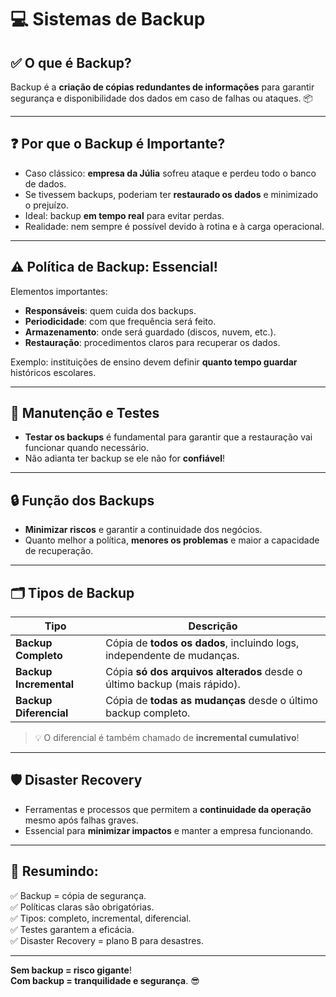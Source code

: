 # &#x1F4BB; Sistemas de Backup

## ✅ O que é Backup?
Backup é a **criação de cópias redundantes de informações** para garantir segurança e disponibilidade dos dados em caso de falhas ou ataques. &#x1F4E6;

---

## ❓ Por que o Backup é Importante?

- Caso clássico: **empresa da Júlia** sofreu ataque e perdeu todo o banco de dados.
- Se tivessem backups, poderiam ter **restaurado os dados** e minimizado o prejuízo.
- Ideal: backup **em tempo real** para evitar perdas.
- Realidade: nem sempre é possível devido à rotina e à carga operacional.

---

## ⚠️ Política de Backup: Essencial!

Elementos importantes:

- **Responsáveis**: quem cuida dos backups.
- **Periodicidade**: com que frequência será feito.
- **Armazenamento**: onde será guardado (discos, nuvem, etc.).
- **Restauração**: procedimentos claros para recuperar os dados.

Exemplo: instituições de ensino devem definir **quanto tempo guardar** históricos escolares.

---

## &#x1F6A8; Manutenção e Testes

- **Testar os backups** é fundamental para garantir que a restauração vai funcionar quando necessário.
- Não adianta ter backup se ele não for **confiável**!

---

## &#x1F512; Função dos Backups

- **Minimizar riscos** e garantir a continuidade dos negócios.
- Quanto melhor a política, **menores os problemas** e maior a capacidade de recuperação.

---

## 🗂️ Tipos de Backup

| Tipo                     | Descrição                                                                 |
| -----------------------  | -----------------------------------------------------------------------  |
| **Backup Completo**      | Cópia de **todos os dados**, incluindo logs, independente de mudanças.   |
| **Backup Incremental**   | Cópia **só dos arquivos alterados** desde o último backup (mais rápido). |
| **Backup Diferencial**   | Cópia de **todas as mudanças** desde o último backup completo.           |

> &#x1F4A1; O diferencial é também chamado de **incremental cumulativo**!

---

## &#x1F6E1;&#xFE0F; Disaster Recovery

- Ferramentas e processos que permitem a **continuidade da operação** mesmo após falhas graves.
- Essencial para **minimizar impactos** e manter a empresa funcionando.

---

## &#x1F4CC; Resumindo:

✅ Backup = cópia de segurança.  
✅ Políticas claras são obrigatórias.  
✅ Tipos: completo, incremental, diferencial.  
✅ Testes garantem a eficácia.  
✅ Disaster Recovery = plano B para desastres.

---

**Sem backup = risco gigante**!  
**Com backup = tranquilidade e segurança**. &#x1F60E;
